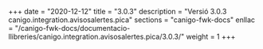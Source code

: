 +++
date        = "2020-12-12"
title       = "3.0.3"
description = "Versió 3.0.3 canigo.integration.avisosalertes.pica"
sections    = "canigo-fwk-docs"
enllac		= "/canigo-fwk-docs/documentacio-llibreries/canigo.integration.avisosalertes.pica/3.0.3/"
weight		= 1
+++
